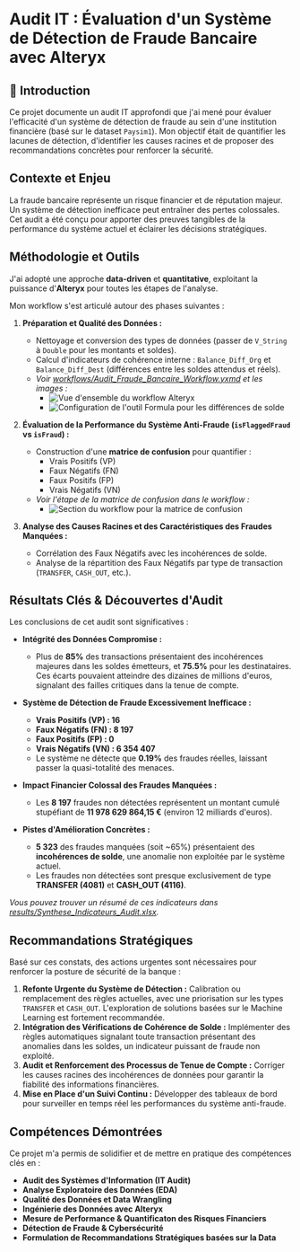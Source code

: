# Audit IT : Évaluation d'un Système de Détection de Fraude Bancaire avec Alteryx

## 🚀 Introduction

Ce projet documente un audit IT approfondi que j'ai mené pour évaluer l'efficacité d'un système de détection de fraude au sein d'une institution financière (basé sur le dataset `Paysim1`). Mon objectif était de quantifier les lacunes de détection, d'identifier les causes racines et de proposer des recommandations concrètes pour renforcer la sécurité.

##  Contexte et Enjeu

La fraude bancaire représente un risque financier et de réputation majeur. Un système de détection inefficace peut entraîner des pertes colossales. Cet audit a été conçu pour apporter des preuves tangibles de la performance du système actuel et éclairer les décisions stratégiques.

##  Méthodologie et Outils

J'ai adopté une approche **data-driven** et **quantitative**, exploitant la puissance d'**Alteryx** pour toutes les étapes de l'analyse.

Mon workflow s'est articulé autour des phases suivantes :

1.  **Préparation et Qualité des Données :**
    * Nettoyage et conversion des types de données (passer de `V_String` à `Double` pour les montants et soldes).
    * Calcul d'indicateurs de cohérence interne : `Balance_Diff_Org` et `Balance_Diff_Dest` (différences entre les soldes attendus et réels).
    * *Voir [workflows/Audit_Fraude_Bancaire_Workflow.yxmd](workflows/Audit_Fraude_Bancaire_Workflow.yxmd) et les images :*
        * ![Vue d'ensemble du workflow Alteryx](images/workflow_overview.png)
        * ![Configuration de l'outil Formula pour les différences de solde](images/formula_balance_diff.png)

2.  **Évaluation de la Performance du Système Anti-Fraude (`isFlaggedFraud` vs `isFraud`) :**
    * Construction d'une **matrice de confusion** pour quantifier :
        * Vrais Positifs (VP)
        * Faux Négatifs (FN)
        * Faux Positifs (FP)
        * Vrais Négatifs (VN)
    * *Voir l'étape de la matrice de confusion dans le workflow :*
        * ![Section du workflow pour la matrice de confusion](images/fraud_detection_matrix_flow.png)

3.  **Analyse des Causes Racines et des Caractéristiques des Fraudes Manquées :**
    * Corrélation des Faux Négatifs avec les incohérences de solde.
    * Analyse de la répartition des Faux Négatifs par type de transaction (`TRANSFER`, `CASH_OUT`, etc.).

## Résultats Clés & Découvertes d'Audit

Les conclusions de cet audit sont significatives :

* **Intégrité des Données Compromise :**
    * Plus de **85%** des transactions présentaient des incohérences majeures dans les soldes émetteurs, et **75.5%** pour les destinataires. Ces écarts pouvaient atteindre des dizaines de millions d'euros, signalant des failles critiques dans la tenue de compte.

* **Système de Détection de Fraude Excessivement Inefficace :**
    * **Vrais Positifs (VP) : 16**
    * **Faux Négatifs (FN) : 8 197**
    * **Faux Positifs (FP) : 0**
    * **Vrais Négatifs (VN) : 6 354 407**
    * Le système ne détecte que **0.19%** des fraudes réelles, laissant passer la quasi-totalité des menaces.

* **Impact Financier Colossal des Fraudes Manquées :**
    * Les **8 197** fraudes non détectées représentent un montant cumulé stupéfiant de **11 978 629 864,15 €** (environ 12 milliards d'euros).

* **Pistes d'Amélioration Concrètes :**
    * **5 323** des fraudes manquées (soit ~65%) présentaient des **incohérences de solde**, une anomalie non exploitée par le système actuel.
    * Les fraudes non détectées sont presque exclusivement de type **TRANSFER (4081)** et **CASH_OUT (4116)**.

*Vous pouvez trouver un résumé de ces indicateurs dans [results/Synthese_Indicateurs_Audit.xlsx](results/Synthese_Indicateurs_Audit.xlsx).*

##  Recommandations Stratégiques

Basé sur ces constats, des actions urgentes sont nécessaires pour renforcer la posture de sécurité de la banque :

1.  **Refonte Urgente du Système de Détection :** Calibration ou remplacement des règles actuelles, avec une priorisation sur les types `TRANSFER` et `CASH_OUT`. L'exploration de solutions basées sur le Machine Learning est fortement recommandée.
2.  **Intégration des Vérifications de Cohérence de Solde :** Implémenter des règles automatiques signalant toute transaction présentant des anomalies dans les soldes, un indicateur puissant de fraude non exploité.
3.  **Audit et Renforcement des Processus de Tenue de Compte :** Corriger les causes racines des incohérences de données pour garantir la fiabilité des informations financières.
4.  **Mise en Place d'un Suivi Continu :** Développer des tableaux de bord pour surveiller en temps réel les performances du système anti-fraude.

##  Compétences Démontrées

Ce projet m'a permis de solidifier et de mettre en pratique des compétences clés en :

* **Audit des Systèmes d'Information (IT Audit)**
* **Analyse Exploratoire des Données (EDA)**
* **Qualité des Données et Data Wrangling**
* **Ingénierie des Données avec Alteryx**
* **Mesure de Performance & Quantificaton des Risques Financiers**
* **Détection de Fraude & Cybersécurité**
* **Formulation de Recommandations Stratégiques basées sur la Data**
